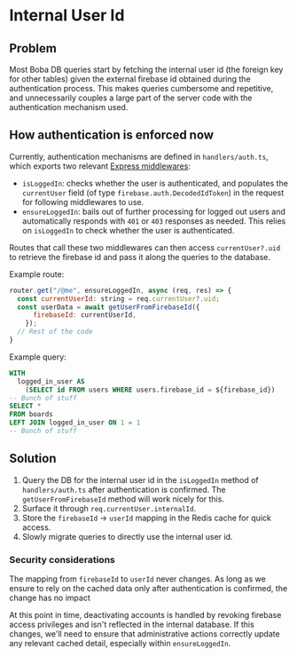 # Internal User Id

## Problem

Most Boba DB queries start by fetching the internal user id (the foreign key for other tables) given the external firebase id obtained during the authentication process. This makes queries cumbersome and repetitive, and unnecessarily couples a large part of the server code with the authentication mechanism used.

## How authentication is enforced now

Currently, authentication mechanisms are defined in `handlers/auth.ts`, which exports two relevant [Express middlewares](https://expressjs.com/en/guide/using-middleware.html):

- `isLoggedIn`: checks whether the user is authenticated, and populates the `currentUser` field (of type `firebase.auth.DecodedIdToken`) in the request for following middlewares to use.
- `ensureLoggedIn`: bails out of further processing for logged out users and automatically responds with `401` or `403` responses as needed. This relies on `isLoggedIn` to check whether the user is authenticated.

Routes that call these two middlewares can then access `currentUser?.uid` to retrieve the firebase id and pass it along the queries to the database.

Example route:

```javascript
router.get("/@me", ensureLoggedIn, async (req, res) => {
  const currentUserId: string = req.currentUser?.uid;
  const userData = await getUserFromFirebaseId({
      firebaseId: currentUserId,
    });
  // Rest of the code
}
```

Example query:

```sql
WITH
  logged_in_user AS
    (SELECT id FROM users WHERE users.firebase_id = ${firebase_id})
-- Bunch of stuff
SELECT *
FROM boards
LEFT JOIN logged_in_user ON 1 = 1
-- Bunch of stuff
```

## Solution

1. Query the DB for the internal user id in the `isLoggedIn` method of `handlers/auth.ts` after authentication is confirmed. The `getUserFromFirebaseId` method will work nicely for this.
2. Surface it through `req.currentUser.internalId`.
3. Store the `firebaseId` -> `userId` mapping in the Redis cache for quick access.
4. Slowly migrate queries to directly use the internal user id.

### Security considerations

The mapping from `firebaseId` to `userId` never changes. As long as we ensure to rely on the cached data only after authentication is confirmed, the change has no impact

At this point in time, deactivating accounts is handled by revoking firebase access privileges and isn't reflected in the internal database. If this changes, we'll need to ensure that administrative actions correctly update any relevant cached detail, especially within `ensureLoggedIn`.
